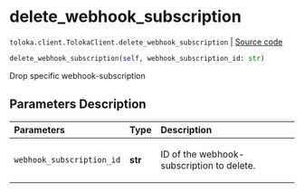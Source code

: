 # delete_webhook_subscription
`toloka.client.TolokaClient.delete_webhook_subscription` | [Source code](https://github.com/Toloka/toloka-kit/blob/v1.1.2/src/client/__init__.py#L3470)

```python
delete_webhook_subscription(self, webhook_subscription_id: str)
```

Drop specific webhook-subscription

## Parameters Description

| Parameters | Type | Description |
| :----------| :----| :-----------|
`webhook_subscription_id`|**str**|<p>ID of the webhook-subscription to delete.</p>
